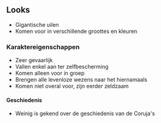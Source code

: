 ## Looks
- Gigantische uilen
- Komen voor in verschillende groottes en kleuren

### Karaktereigenschappen
- Zeer gevaarlijk
- Vallen enkel aan ter zelfbescherming
- Komen alleen voor in groep
- Brengen alle levenloze wezens naar het hiernamaals
- Komen niet overal voor, zijn eerder zeldzaam

#### Geschiedenis
- Weinig is gekend over de geschiedenis van de Coruja's
